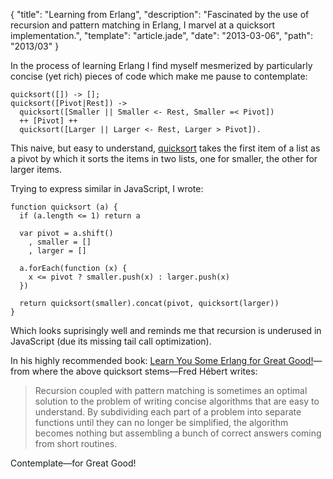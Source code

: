 {
  "title": "Learning from Erlang",
  "description": "Fascinated by the use of recursion and pattern matching in Erlang, I marvel at a quicksort implementation.",
  "template": "article.jade",
  "date": "2013-03-06",
  "path": "2013/03"
}

In the process of learning Erlang I find myself mesmerized by particularly concise (yet rich) pieces of code which make me pause to contemplate:

    quicksort([]) -> [];
    quicksort([Pivot|Rest]) -> 
      quicksort([Smaller || Smaller <- Rest, Smaller =< Pivot])
      ++ [Pivot] ++
      quicksort([Larger || Larger <- Rest, Larger > Pivot]).

This naive, but easy to understand, [quicksort](http://en.wikipedia.org/wiki/Quicksort) takes the first item of a list as a pivot by which it sorts the items in two lists, one for smaller, the other for larger items. 

Trying to express similar in JavaScript, I wrote:

    function quicksort (a) {
      if (a.length <= 1) return a

      var pivot = a.shift()
        , smaller = []
        , larger = []

      a.forEach(function (x) {
        x <= pivot ? smaller.push(x) : larger.push(x)
      })

      return quicksort(smaller).concat(pivot, quicksort(larger))
    }

Which looks suprisingly well and reminds me that recursion is underused in JavaScript (due its missing tail call optimization).

In his highly recommended book: [Learn You Some Erlang for Great Good!](http://learnyousomeerlang.com/)—from where the above quicksort stems—Fred Hébert writes:
> Recursion coupled with pattern matching is sometimes an optimal solution to the problem of writing concise algorithms that are easy to understand. By subdividing each part of a problem into separate functions until they can no longer be simplified, the algorithm becomes nothing but assembling a bunch of correct answers coming from short routines.

Contemplate—for Great Good!
